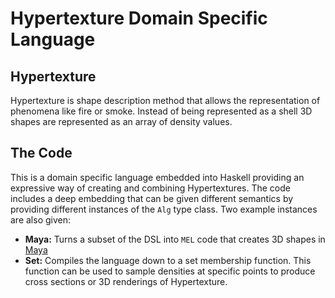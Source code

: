 # Hypertexture Domain Specific Language

## Hypertexture 

Hypertexture is shape description method that allows the representation of phenomena like fire or smoke. Instead of being represented as a shell 3D shapes are represented as an array of density values.

## The Code 

This is a domain specific language embedded into Haskell providing an expressive way of creating and combining Hypertextures. The code includes a deep embedding that can be given different semantics by providing different instances of the `Alg` type class. Two example instances are also given:

* __Maya:__ Turns a subset of the DSL into `MEL` code that creates 3D shapes in [Maya](https://www.autodesk.co.uk)
* __Set:__ Compiles the language down to a set membership function. This function can be used to sample densities at specific points to produce cross sections or 3D renderings of Hypertexture.
